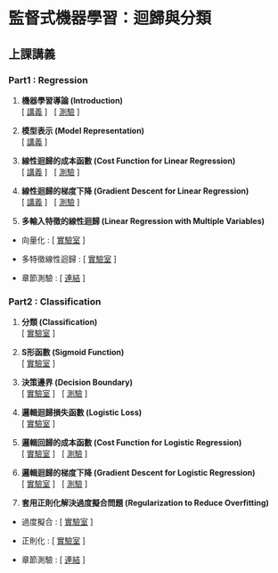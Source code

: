 # **監督式機器學習：迴歸與分類**

## **上課講義**

### **Part1 : Regression**
1. **機器學習導論 (Introduction)**<br>
        [ [講義](https://colab.research.google.com/github/mz038197/Machine-Learning/blob/main/lab/teacher/Regression/01_Introduction.ipynb) ]
        &nbsp;
        [ [測驗](https://quizzes.vanscoding.com/quiz/EINTP6) ]

2. **模型表示 (Model Representation)**<br>
        [ [講義](https://colab.research.google.com/github/mz038197/Machine-Learning/blob/main/lab/teacher/Regression/02_Model_Representation.ipynb) ]

3. **線性迴歸的成本函數 (Cost Function for Linear Regression)**<br>
        [ [講義](https://colab.research.google.com/github/mz038197/Machine-Learning/blob/main/lab/teacher/Regression/03_Cost_Function_for_Linear_Regression.ipynb) ]
        &nbsp;
        [ [測驗](https://quizzes.vanscoding.com/quiz/16YITA) ]

4. **線性迴歸的梯度下降 (Gradient Descent for Linear Regression)**<br>
        [ [講義](https://colab.research.google.com/github/mz038197/Machine-Learning/blob/main/lab/teacher/Regression/04_Gradient_Descent_for_Linear_Regression.ipynb) ]
        &nbsp;
        [ [測驗](https://quizzes.vanscoding.com/quiz/F263LV) ]

5. **多輸入特徵的線性迴歸 (Linear Regression with Multiple Variables)**<br>
* 向量化 :&nbsp;[ [實驗室](https://colab.research.google.com/github/mz038197/Machine-Learning/blob/main/lab/teacher/Regression/05_Vectorization.ipynb) ]

* 多特徵線性迴歸 :&nbsp;[ [實驗室](https://colab.research.google.com/github/mz038197/Machine-Learning/blob/main/lab/teacher/Regression/06_Multiple_Variable.ipynb) ]

* 章節測驗 :&nbsp;[ [連結](https://quizzes.vanscoding.com/quiz/M7ZLQP) ]

### **Part2 : Classification**
1. **分類 (Classification)**<br>
        [ [實驗室](https://colab.research.google.com/github/mz038197/Machine-Learning/blob/main/lab/teacher/Classification/01_Classification.ipynb) ]

2. **S形函數 (Sigmoid Function)**<br>
        [ [實驗室](https://colab.research.google.com/github/mz038197/Machine-Learning/blob/main/lab/teacher/Classification/02_Sigmoid_Function.ipynb) ]

3. **決策邊界 (Decision Boundary)**<br>
        [ [實驗室](https://colab.research.google.com/github/mz038197/Machine-Learning/blob/main/lab/teacher/Classification/03_Decision_Boundary.ipynb) ]
        &nbsp;
        [ [測驗](https://quizzes.vanscoding.com/quiz/9INCST) ]

4. **邏輯迴歸損失函數 (Logistic Loss)**<br>
        [ [實驗室](https://colab.research.google.com/github/mz038197/Machine-Learning/blob/main/lab/teacher/Classification/04_Logistic_Loss.ipynb) ]

5. **邏輯回歸的成本函數 (Cost Function for Logistic Regression)**<br>
        [ [實驗室](https://colab.research.google.com/github/mz038197/Machine-Learning/blob/main/lab/teacher/Classification/05_Cost_Function_for_Logistic_Regression.ipynb) ]
        &nbsp;
        [ [測驗](https://quizzes.vanscoding.com/quiz/LZDF1G) ]

6. **邏輯迴歸的梯度下降 (Gradient Descent for Logistic Regression)**<br>
        [ [實驗室](https://colab.research.google.com/github/mz038197/Machine-Learning/blob/main/lab/teacher/Classification/06_Gradient_Descent_for_Logistic_Regression.ipynb) ]
        &nbsp;
        [ [測驗](https://quizzes.vanscoding.com/quiz/FJL7Y3) ]

7. **套用正則化解決過度擬合問題 (Regularization to Reduce Overfitting)**<br>
* 過度擬合 :&nbsp;[ [實驗室](https://colab.research.google.com/github/mz038197/Machine-Learning/blob/main/lab/teacher/Classification/08_Overfitting.ipynb) ]

* 正則化 :&nbsp;[ [實驗室](https://colab.research.google.com/github/mz038197/Machine-Learning/blob/main/lab/teacher/Classification/09_Regularization.ipynb) ]

* 章節測驗 :&nbsp;[ [連結](https://quizzes.vanscoding.com/quiz/2PN4K0) ]